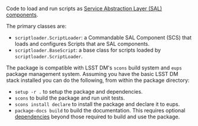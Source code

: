 Code to load and run scripts as [Service Abstraction Layer (SAL) components](https://docushare.lsstcorp.org/docushare/dsweb/Get/Document-21527/).

The primary classes are:
* `scriptloader.ScriptLoader`: a Commandable SAL Component (SCS) that loads and configures Scripts that are SAL components.
* `scriptloader.BaseScript`: a base class for scripts loaded by `scriptloader.ScriptLoader`.

The package is compatible with LSST DM's `scons` build system and `eups` package management system.
Assuming you have the basic LSST DM stack installed you can do the following, from within the package directory:

- `setup -r .` to setup the package and dependencies.
- `scons` to build the package and run unit tests.
- `scons install declare` to install the package and declare it to eups.
- `package-docs build` to build the documentation.
  This requires optional [dependencies](https://developer.lsst.io/stack/building-single-package-docs.html) beyond those required to build and use the package.
